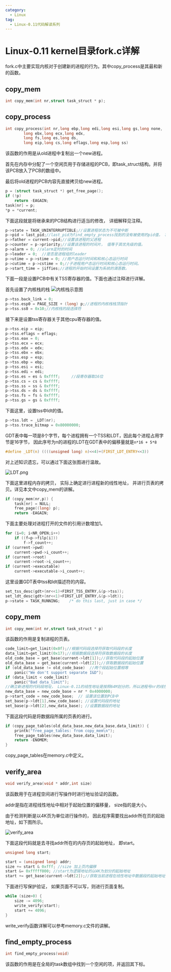 ```yaml
---
category:
  - Linux
tag:
  - Linux-0.11代码解读系列
---
```


# Linux-0.11 kernel目录fork.c详解

fork.c中主要实现内核对于创建新的进程的行为。其中copy_process是其最和新的函数。

## copy_mem
```c
int copy_mem(int nr,struct task_struct * p);
```



## copy_process
```c
int copy_process(int nr,long ebp,long edi,long esi,long gs,long none,
		long ebx,long ecx,long edx,
		long fs,long es,long ds,
		long eip,long cs,long eflags,long esp,long ss)
```

该函数的作用是从old进程中复制出一个new进程。

首先在内存中分配了一个空闲页用于存储进程的PCB，即task_struct结构。并将该PCB放入了PCB的数组中。

最后将old进程的PCB内容先直接拷贝给new进程。

```c
p = (struct task_struct *) get_free_page();
if (!p)
    return -EAGAIN;
task[nr] = p;	
*p = *current;	
```
下面这段就是将继承来的PCB结构进行适当的修改， 详细解释见注释。

```c
p->state = TASK_UNINTERRUPTIBLE;//设置进程状态为不可被中断
p->pid = last_pid;//last_pid为find_empty_process找到的没有被使用的pid值， 将其设置给新的进程
p->father = current->pid;//设置该进程的父进程
p->counter = p->priority;//设置该进程的时间片， 值等于其优先级的值。
p->alarm = 0; //alarm定时的时间
p->leader = 0;	//是否是进程组的leader
p->utime = p->stime = 0; //用户态运行时间和和核心态运行时间
p->cutime = p->cstime = 0;//子进程用户态运行时间和核心态运行时间。
p->start_time = jiffies;//进程的开始时间设置为系统的滴答数。
```

下面一段是设置PCB中有关TSS寄存器的值。下面也通过注释进行详解。

首先设置了内核栈的栈
![内核栈示意图](https://github.com/zgjsxx/static-img-repo/raw/main/blog/Linux/Linux-0.11-kernel/fork/kernel_stack.png)
```c
p->tss.back_link = 0;
p->tss.esp0 = PAGE_SIZE + (long) p;//进程的内核栈栈顶指针
p->tss.ss0 = 0x10;//内核栈的段选择符
```

接下来是设置tss寄存器关于其他cpu寄存器的值。

```c
p->tss.eip = eip;
p->tss.eflags = eflags;
p->tss.eax = 0;
p->tss.ecx = ecx;
p->tss.edx = edx;
p->tss.ebx = ebx;
p->tss.esp = esp;
p->tss.ebp = ebp;
p->tss.esi = esi;
p->tss.edi = edi;
p->tss.es = es & 0xffff;     //段寄存器取16位
p->tss.cs = cs & 0xffff;
p->tss.ss = ss & 0xffff;
p->tss.ds = ds & 0xffff;
p->tss.fs = fs & 0xffff;
p->tss.gs = gs & 0xffff;
```

下面这里，设置tss中ldt的值。

```c
p->tss.ldt = _LDT(nr);
p->tss.trace_bitmap = 0x80000000;
```

GDT表中每一项是8个字节，每个进程拥有一个TSS和LDT，因此每个进程占用字节是16字节， 因此序号为n的进程的LDT在GDT表中的偏移量就是```n*16 + 5*8```
```c
#define _LDT(n) ((((unsigned long) n)<<4)+(FIRST_LDT_ENTRY<<3))
```

对上述知识遗忘，可以通过下面这张图进行温故。

![LDT.png](https://github.com/zgjsxx/static-img-repo/raw/main/blog/Linux/Linux-0.11-kernel/fork/LDT.png)


下面这里进程内存的拷贝， 实际上确定进行进程新的线性地址， 并进行页表的拷贝。详见本文中copy_mem的讲解。
```c
if (copy_mem(nr,p)) {
    task[nr] = NULL;
    free_page((long) p);
    return -EAGAIN;
```


下面主要处理对进程打开的文件的引用计数增加1。
```c
for (i=0; i<NR_OPEN;i++)
    if ((f=p->filp[i]))
        f->f_count++;
if (current->pwd)
    current->pwd->i_count++;
if (current->root)
    current->root->i_count++;
if (current->executable)
    current->executable->i_count++;
```

这里设置GDT表中tss和ldt描述符的内容。
```c
set_tss_desc(gdt+(nr<<1)+FIRST_TSS_ENTRY,&(p->tss));
set_ldt_desc(gdt+(nr<<1)+FIRST_LDT_ENTRY,&(p->ldt));
p->state = TASK_RUNNING;	/* do this last, just in case */
```

## copy_mem
```c
int copy_mem(int nr,struct task_struct * p)
```
该函数的作用是复制进程的页表。

```c
code_limit=get_limit(0x0f);//根据代码段选择符获取代码段的长度
data_limit=get_limit(0x17);//根据数据段选择符获取数据段的长度
old_code_base = get_base(current->ldt[1]);//获取代码段的起始位置
old_data_base = get_base(current->ldt[2]);//获取数据段的起始位置
if (old_data_base != old_code_base)  //两个段起始位置相等
    panic("We don't support separate I&D");
if (data_limit < code_limit)
    panic("Bad data_limit");
//确立新进程的代码段地址， Linux-0.11的线性地址是按照64M划分的，所以进程号nr的线性地址的起始位置是nr* 0x4000000
new_data_base = new_code_base = nr * 0x4000000;
p->start_code = new_code_base;  // 设置该位置到PCB中
set_base(p->ldt[1],new_code_base); //设置代码段的地址
set_base(p->ldt[2],new_data_base); //设置数据段的地址
```

下面这段代码是将数据段所属的页表的进行。
```c
if (copy_page_tables(old_data_base,new_data_base,data_limit)) {
    printk("free_page_tables: from copy_mem\n");
    free_page_tables(new_data_base,data_limit);
    return -ENOMEM;
}
```
copy_page_tables在memory.c中定义。

## verify_area
```c
void verify_area(void * addr,int size)
```
该函数用于在进程空间进行写操作时进行地址验证的函数。

addr是指在进程线性地址中相对于起始位置的偏移量， size指的是大小。

由于检测判断是以4K页为单位进行操作的， 因此程序需要找出addr所在页的起始地址，如下图所示。

![verify_area](https://github.com/zgjsxx/static-img-repo/raw/main/blog/Linux/Linux-0.11-kernel/fork/verify_area.png)


下面这段代码就是去寻找addr所在的内存页的起始地址， 即start。
```c
unsigned long start;

start = (unsigned long) addr;
size += start & 0xfff; //size 加上页内偏移
start &= 0xfffff000; //start为逻辑地址的以4K为划分的起始地址
start += get_base(current->ldt[2]);//获取当前进程在线性地址中数据段的起始地址， 加起来就是该逻辑地址转化到了线性地址
```


下面进行写保护验证， 如果页面不可以写，则进行页面复制。
```c
while (size>0) {
    size -= 4096;
    write_verify(start);
    start += 4096;
}
```
write_verify函数详解可以参考memory.c文件的讲解。

## find_empty_process
```c
int find_empty_process(void)
```
该函数的作用是在全局的task数组中找到一个空闲的项，并返回其下标。